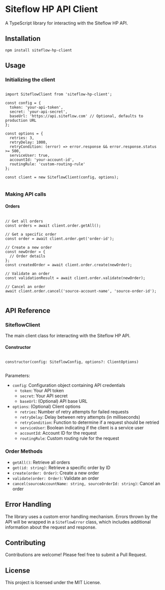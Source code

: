 <body>
  <h1>Siteflow HP API Client</h1>

  <p>A TypeScript library for interacting with the Siteflow HP API.</p>

  <h2>Installation</h2>

  <pre><code>npm install siteflow-hp-client</code></pre>

  <h2>Usage</h2>

  <h3>Initializing the client</h3>

  <pre><code class="language-javascript">
import SiteflowClient from 'siteflow-hp-client';

const config = {
  token: 'your-api-token',
  secret: 'your-api-secret',
  baseUrl: 'https://api.siteflow.com' // Optional, defaults to production URL
};

const options = {
  retries: 3,
  retryDelay: 1000,
  retryCondition: (error) => error.response && error.response.status >= 500,
  serviceUser: true,
  accountId: 'your-account-id',
  routingRule: 'custom-routing-rule'
};

const client = new SiteflowClient(config, options);
  </code></pre>

  <h3>Making API calls</h3>

  <h4>Orders</h4>

  <pre><code class="language-javascript">
// Get all orders
const orders = await client.order.getAll();

// Get a specific order
const order = await client.order.get('order-id');

// Create a new order
const newOrder = {
  // Order details
};
const createdOrder = await client.order.create(newOrder);

// Validate an order
const validationResult = await client.order.validate(newOrder);

// Cancel an order
await client.order.cancel('source-account-name', 'source-order-id');
  </code></pre>

  <h2>API Reference</h2>

  <h3>SiteflowClient</h3>

  <p>The main client class for interacting with the Siteflow HP API.</p>

  <h4>Constructor</h4>

  <pre><code class="language-javascript">
constructor(config: SiteflowConfig, options?: ClientOptions)
  </code></pre>

  <p>Parameters:</p>
  <ul>
    <li><code>config</code>: Configuration object containing API credentials
      <ul>
        <li><code>token</code>: Your API token</li>
        <li><code>secret</code>: Your API secret</li>
        <li><code>baseUrl</code>: (Optional) API base URL</li>
      </ul>
    </li>
    <li><code>options</code>: (Optional) Client options
      <ul>
        <li><code>retries</code>: Number of retry attempts for failed requests</li>
        <li><code>retryDelay</code>: Delay between retry attempts (in milliseconds)</li>
        <li><code>retryCondition</code>: Function to determine if a request should be retried</li>
        <li><code>serviceUser</code>: Boolean indicating if the client is a service user</li>
        <li><code>accountId</code>: Account ID for the request</li>
        <li><code>routingRule</code>: Custom routing rule for the request</li>
      </ul>
    </li>
  </ul>

  <h3>Order Methods</h3>

  <ul>
    <li><code>getAll()</code>: Retrieve all orders</li>
    <li><code>get(id: string)</code>: Retrieve a specific order by ID</li>
    <li><code>create(order: Order)</code>: Create a new order</li>
    <li><code>validate(order: Order)</code>: Validate an order</li>
    <li><code>cancel(sourceAccountName: string, sourceOrderId: string)</code>: Cancel an order</li>
  </ul>

  <h2>Error Handling</h2>

  <p>The library uses a custom error handling mechanism. Errors thrown by the API will be wrapped in a <code>SiteflowError</code> class, which includes additional information about the request and response.</p>

  <h2>Contributing</h2>

  <p>Contributions are welcome! Please feel free to submit a Pull Request.</p>

  <h2>License</h2>

  <p>This project is licensed under the MIT License.</p>
</body>

